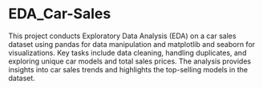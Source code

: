 # EDA_Car-Sales
This project conducts Exploratory Data Analysis (EDA) on a car sales dataset using pandas for data manipulation and matplotlib and seaborn for
visualizations. Key tasks include data cleaning, handling duplicates, and exploring unique car models and total sales prices. The analysis provides 
insights into car sales trends and highlights the top-selling models in the dataset.
